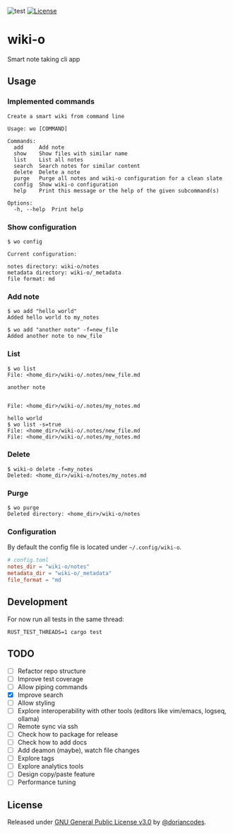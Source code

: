 ![test](https://github.com/doriancodes/wiki-o/actions/workflows/test.yml/badge.svg)
[![License](https://img.shields.io/badge/License-GNU_General_Public_License_v3.0-green)](#license)

# wiki-o

Smart note taking cli app

## Usage

### Implemented commands

```console
Create a smart wiki from command line

Usage: wo [COMMAND]

Commands:
  add     Add note
  show    Show files with similar name
  list    List all notes
  search  Search notes for similar content
  delete  Delete a note
  purge   Purge all notes and wiki-o configuration for a clean slate
  config  Show wiki-o configuration
  help    Print this message or the help of the given subcommand(s)

Options:
  -h, --help  Print help
```

### Show configuration

```console
$ wo config

Current configuration:

notes directory: wiki-o/notes
metadata directory: wiki-o/_metadata
file format: md
```

### Add note

```console
$ wo add "hello world"
Added hello world to my_notes

$ wo add "another note" -f=new_file
Added another note to new_file
```

### List

```console
$ wo list
File: <home_dir>/wiki-o/.notes/new_file.md

another note


File: <home_dir>/wiki-o/.notes/my_notes.md

hello world
$ wo list -s=true
File: <home_dir>/wiki-o/.notes/new_file.md
File: <home_dir>/wiki-o/.notes/my_notes.md
```

### Delete

```console
$ wiki-o delete -f=my_notes
Deleted: <home_dir>/wiki-o/notes/my_notes.md
```

### Purge

```console
$ wo purge
Deleted directory: <home_dir>/wiki-o/notes
```

### Configuration

By default the config file is located under `~/.config/wiki-o`.

```toml
# config.toml
notes_dir = "wiki-o/notes"
metadata_dir = "wiki-o/_metadata"
file_format = "md
```

## Development

For now run all tests in the same thread:

```console
RUST_TEST_THREADS=1 cargo test
```

## TODO

- [ ] Refactor repo structure
- [ ] Improve test coverage
- [ ] Allow piping commands
- [x] Improve search
- [ ] Allow styling
- [ ] Explore interoperability with other tools (editors like vim/emacs, logseq, ollama)
- [ ] Remote sync via ssh
- [ ] Check how to package for release
- [ ] Check how to add docs
- [ ] Add deamon (maybe), watch file changes
- [ ] Explore tags
- [ ] Explore analytics tools
- [ ] Design copy/paste feature
- [ ] Performance tuning

## License

Released under [GNU General Public License v3.0](/LICENSE) by [@doriancodes](https://github.com/doriancodes).
